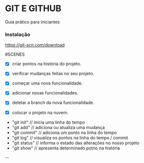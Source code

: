 # GIT E GITHUB

Guia prático para iniciantes

### Instalação

https://git-scn.com/download

#SCENES
- [x] criar pontos na história do projeto.
- [x] verificar mudanças feitas no seu projeto.

- [x] começar uma nova funcionalidade.
- [x] adicionar novas funcionalidades.
- [x] deletar a branch da nova funcionalidade.

- [x] colocar o projeto na nuvem.

- "git init" // inicia uma linha do tempo
- "git add" // adiciona ou atualiza uma mudança
- "git commit" // adiciona um ponto na linha do tempo
- "git log" // visualiza os pontos na linha do tempo / commit
- "git status" // informa o estado das alterações no nosso projeto
- "git show" // apresenta determinado potno na história

--
